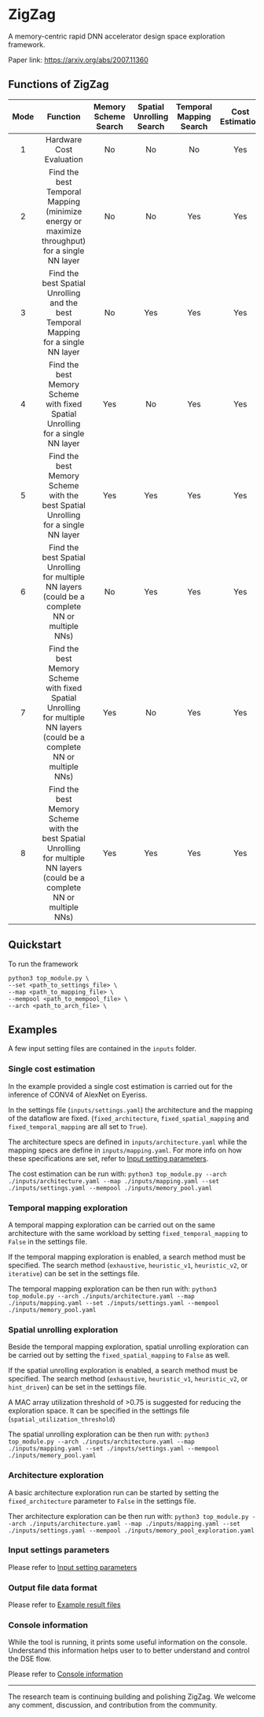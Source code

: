 # ZigZag
A memory-centric rapid DNN accelerator design space exploration framework.

Paper link: https://arxiv.org/abs/2007.11360

## Functions of ZigZag
**Mode**|**Function**|**Memory Scheme Search**|**Spatial Unrolling Search**|**Temporal Mapping Search**|**Cost Estimation**|**Comment**
:-----:|:-----:|:-----:|:-----:|:-----:|:-----:|:-----:
1|Hardware Cost Evaluation|No|No|No|Yes|Publicly released
2|Find the best Temporal Mapping (minimize energy or maximize throughput) for a single NN layer|No|No|Yes|Yes|Publicly released
3|Find the best Spatial Unrolling and the best Temporal Mapping  for a single NN layer|No|Yes|Yes|Yes|Publicly released
4|Find the best Memory Scheme with fixed Spatial Unrolling for a single NN layer|Yes|No|Yes|Yes|Publicly released
5|Find the best Memory Scheme with the best Spatial Unrolling for a single NN layer|Yes|Yes|Yes|Yes|Publicly released
6|Find the best Spatial Unrolling for multiple NN layers (could be a complete NN or multiple NNs)|No|Yes|Yes|Yes|Not released yet
7|Find the best Memory Scheme with fixed Spatial Unrolling for multiple NN layers (could be a complete NN or multiple NNs)|Yes|No|Yes|Yes|Not released yet
8|Find the best Memory Scheme with the best Spatial Unrolling for multiple NN layers (could be a complete NN or multiple NNs)|Yes|Yes|Yes|Yes|Not released yet
## Quickstart
To run the framework
```
python3 top_module.py \
--set <path_to_settings_file> \
--map <path_to_mapping_file> \
--mempool <path_to_mempool_file> \
--arch <path_to_arch_file> \
```

## Examples

A few input setting files are contained in the ``inputs`` folder.
### Single cost estimation
In the example provided a single cost estimation is carried out for the inference of CONV4 of AlexNet on Eyeriss.

In the settings file (``inputs/settings.yaml``) the architecture and the mapping of the dataflow are fixed. (``fixed_architecture``, ``fixed_spatial_mapping`` and ``fixed_temporal_mapping`` are all set to ``True``).

The architecture specs are defined in ``inputs/architecture.yaml`` while the mapping specs are define in ``inputs/mapping.yaml``. For more info on how these specifications are set, refer to [Input setting parameters](inputs/README.md).

The cost estimation can be run with:
```python3 top_module.py --arch ./inputs/architecture.yaml --map ./inputs/mapping.yaml --set ./inputs/settings.yaml --mempool ./inputs/memory_pool.yaml```
### Temporal mapping exploration
A temporal mapping exploration can be carried out on the same architecture with the same workload by setting ``fixed_temporal_mapping`` to ``False`` in the settings file.

If the temporal mapping exploration is enabled, a search method must be specified. The search method (``exhaustive``, ``heuristic_v1``, ``heuristic_v2``, or ``iterative``) can be set in the settings file.

The temporal mapping exploration can be then run with:
```python3 top_module.py --arch ./inputs/architecture.yaml --map ./inputs/mapping.yaml --set ./inputs/settings.yaml --mempool ./inputs/memory_pool.yaml```
### Spatial unrolling exploration

Beside the temporal mapping exploration, spatial unrolling exploration can be carried out by setting the ``fixed_spatial_mapping`` to ``False`` as well.

If the spatial unrolling exploration is enabled, a search method must be
specified. The search method (``exhaustive``, ``heuristic_v1``,
``heuristic_v2``, or ``hint_driven``) can be set in the settings file.

A MAC array utilization threshold of >0.75 is suggested for reducing the exploration space. It can be specified in the settings file (``spatial_utilization_threshold``)

The spatial unrolling exploration can be then run with:
```python3 top_module.py --arch ./inputs/architecture.yaml --map ./inputs/mapping.yaml --set ./inputs/settings.yaml --mempool ./inputs/memory_pool.yaml```
### Architecture exploration

A basic architecture exploration run can be started by setting the ``fixed_architecture`` parameter to ``False`` in the settings file.

Ther architecture exploration can be then run with:
```python3 top_module.py --arch ./inputs/architecture.yaml --map ./inputs/mapping.yaml --set ./inputs/settings.yaml --mempool ./inputs/memory_pool_exploration.yaml```

### Input settings parameters

Please refer to [Input setting parameters](inputs/README.md)

### Output file data format
Please refer to [Example result files](example_result_file)

### Console information
While the tool is running, it prints some useful information on the console. Understand this information helps user to to better understand and control the DSE flow.

Please refer to [Console information](example_result_file/console_info/README.md)


***
The research team is continuing building and polishing ZigZag. We welcome any comment, discussion, and contribution from the community.
